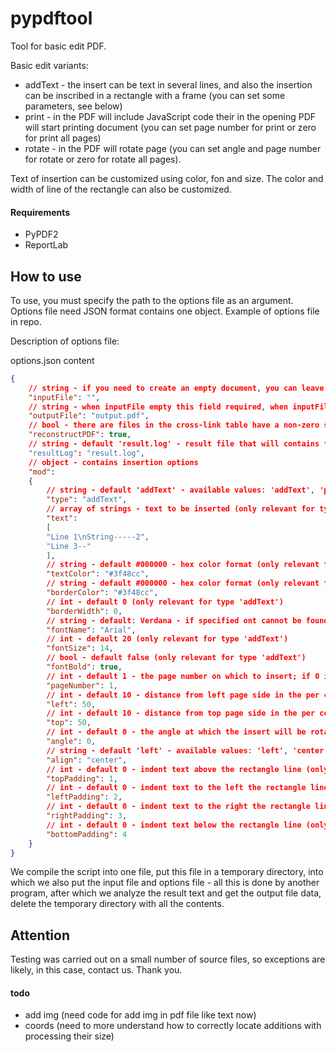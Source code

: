# pypdftool

Tool for basic edit PDF.

Basic edit variants:
 - addText - the insert can be text in several lines, and also the insertion can be inscribed in a rectangle with a frame (you can set some parameters, see below)
 - print - in the PDF will include JavaScript code their in the opening PDF will start printing document (you can set page number for print or zero for print all pages)
 - rotate - in the PDF will rotate page (you can set angle and page number for rotate or zero for rotate all pages).

Text of insertion can be customized using color, fon and size. The color and width of line of the rectangle can also be customized.

#### Requirements

 - PyPDF2
 - ReportLab

## How to use

To use, you must specify the path to the options file as an argument. Options file need JSON format contains one object. Example of options file in repo.

Description of options file:

options.json content
````json
{
	// string - if you need to create an empty document, you can leave this field blank
	"inputFile": "",
	// string - when inputFile empty this field required, when inputFile filled you can leave this field blank and result will saved in inputFile
	"outputFile": "output.pdf",
	// bool - there are files in the cross-link table have a non-zero symbol in the first line (example "xref \n 1 7"), True in this field will mean that first number of the line following the xref will be replaced by 0 (example "xref \n 0 7")
	"reconstructPDF": true,
	// string - default 'result.log' - result file that will contains fields: "result" (bool) and "errorText" (string)
	"resultLog": "result.log",
	// object - contains insertion options
	"mod": 
	{
		// string - default 'addText' - available values: 'addText', 'print', 'rotate' - other values not yet provided
		"type": "addText",
		// array of strings - text to be inserted (only relevant for type 'addText')
		"text": 
		[
		"Line 1\nString-----2",
		"Line 3--"
		],
		// string - default #000000 - hex color format (only relevant for type 'addText')
		"textColor": "#3f48cc",
		// string - default #000000 - hex color format (only relevant for type 'addText')
		"borderColor": "#3f48cc",
		// int - default 0 (only relevant for type 'addText')
		"borderWidth": 0,
		// string - default: Verdana - if specified ont cannot be found in the system, the default font will be used, if it cannot be found in the system, we will try get the font from the pdf document and use it (only relevant for type 'addText')
		"fontName": "Arial",
		// int - default 20 (only relevant for type 'addText')
		"fontSize": 14,
		// bool - default false (only relevant for type 'addText')
		"fontBold": true,
		// int - default 1 - the page number on which to insert; if 0 is specified, the insert will be placed on each page
		"pageNumber": 1,
		// int - default 10 - distance from left page side in the per cent (only relevant for type 'addText')
		"left": 50,
		// int - default 10 - distance from top page side in the per cent (only relevant for type 'addText')
		"top": 50,
		// int - default 0 - the angle at which the insert will be rotated counterclockwise (only relevant for types 'addText' and 'rotate')
		"angle": 0,
		// string - default 'left' - available values: 'left', 'center', 'right' - text alignment in the rectangle frame (only relevant for type 'addText')
		"align": "center",
		// int - default 0 - indent text above the rectangle line (only relevant for type 'addText')
		"topPadding": 1,
		// int - default 0 - indent text to the left the rectangle line (only relevant for type 'addText')
		"leftPadding": 2,
		// int - default 0 - indent text to the right the rectangle line (only relevant for type 'addText')
		"rightPadding": 3,
		// int - default 0 - indent text below the rectangle line (only relevant for type 'addText')
		"bottomPadding": 4
	}
}
````
We compile the script into one file, put this file in a temporary directory, into which we also put the input file and options file - all this is done by another program, after which we analyze the result text and get the output file data, delete the temporary directory with all the contents.

## Attention

Testing was carried out on a small number of source files, so exceptions are likely, in this case, contact us. Thank you.

#### todo

- add img (need code for add img in pdf file like text now)
- coords (need to more understand how to correctly locate additions with processing their size)
